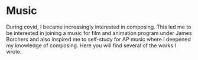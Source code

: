 # Music
During covid, I became increasingly interested in composing. This led me to be interested in joining a music for film and animation program under James Borchers and also inspired me to self-study for AP music where I deepened my knowledge of composing. Here you will find several of the works I wrote.
